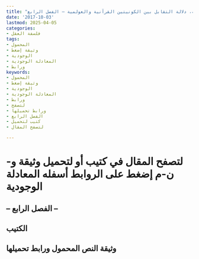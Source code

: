 ```yaml
---
title: "المعادلة الوجودية، دلالة التقابل بين الكونيتين القرآنية والعولمية – الفصل الرابع"
date: '2017-10-03'
lastmod: 2025-04-05
categories:
- فلسفة العقل
tags:
- المحمول
- وثيقة إضغط
- الوجودية
- المعادلة الوجودية
- ورابط
keywords:
- المحمول
- وثيقة إضغط
- الوجودية
- المعادلة الوجودية
- ورابط
- لتصفح
- ورابط تحميلها
- الفصل الرابع
- كتيب لتحميل
- لتصفح المقال

---
```

# **لتصفح المقال في كتيب أو لتحميل وثيقة و-ن-م إضغط على الروابط أسفله** **المعادلة الوجودية**

## – الفصل الرابع –

## الكتيب

## وثيقة النص المحمول ورابط تحميلها

###
